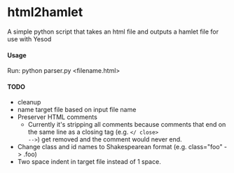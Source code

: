 html2hamlet
===========

A simple python script that takes an html file and outputs a hamlet file for use with Yesod

#### Usage

Run:
    python parser.py <filename.html>

#### TODO

- cleanup
- name target file based on input file name
- Preserver HTML comments
  - Currently it's stripping all comments because comments that end on the same
    line as a closing tag (e.g. <code></ close> --></code>) get removed and the comment would never end.
- Change class and id names to Shakespearean format (e.g. class="foo" -> .foo)
- Two space indent in target file instead of 1 space.
